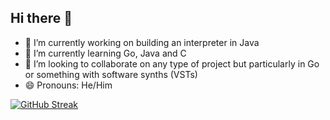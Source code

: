 ## Hi there 👋

<!--
**pylowt/pylowt** is a ✨ _special_ ✨ repository because its `README.md` (this file) appears on your GitHub profile.

Here are some ideas to get you started:
-->
- 🔭 I’m currently working on building an interpreter in Java
- 🌱 I’m currently learning Go, Java and C
- 👯 I’m looking to collaborate on any type of project but particularly in Go or something with software synths (VSTs)
- 😄 Pronouns: He/Him

[![GitHub Streak](https://streak-stats.demolab.com?user=pylowt&theme=transparent&hide_border=true)](https://git.io/streak-stats)
